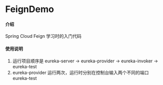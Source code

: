 # FeignDemo

#### 介绍
Spring Cloud Feign 学习时的入门代码

#### 使用说明

1. 运行项目顺序是 eureka-server -> eureka-provider -> eureka-invoker -> eureka-test
2. eureka-provider 运行两次，运行时分别在控制台输入两个不同的端口eureka-test